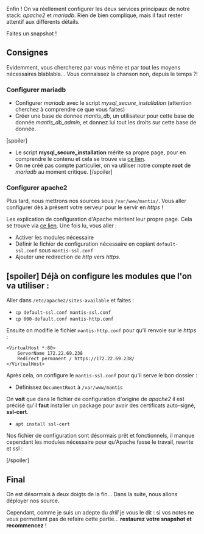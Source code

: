 Enfin ! On va réellement configurer les deux services principaux de notre stack: _apache2_ et _mariadb_. Rien de bien compliqué, mais il faut rester attentif aux différents détails.

<div class="astuce">Faites un snapshot !</div>

## Consignes
Evidemment, vous chercherez par vous même et par tout les moyens nécessaires blablabla... Vous connaissez la chanson non, depuis le temps ?!
### Configurer mariadb
 - Configurer _mariadb_ avec le script _mysql_secure_installation_ (attention cherchez à comprendre ce que vous faites)
 - Créer une base de donnee _mantis_db_, un utilisateur pour cette base de donnée _mantis_db_admin_, et donnez lui tout les droits sur cette base de donnée.

[spoiler]
 - Le script **mysql_secure_installation** mérite sa propre page, pour en comprendre le contenu et cela se trouve via [ce lien](https://tunkasina.github.io/CoursPereBoullard/#/./CoursApache/Chapitres/App.01%20mysql_secure_installation.md).
 - On ne créé pas compte particulier, on va utiliser notre compte **root** de _mariadb_ au moment critique.
[/spoiler]

### Configurer apache2
Plus tard, nous mettrons nos sources sous `/var/www/mantis/`. Vous aller configurer dès à présent votre serveur pour le servir en _https_ !

Les explication de configuration d'Apache méritent leur propre page. Cela se trouve via [ce lien](https://tunkasina.github.io/CoursPereBoullard/#/./CoursApache/Chapitres/App.03%20Apache.md). Une fois lu, vous aller :
 - Activer les modules nécessaire
 - Définir le fichier de configuration nécessaire en copiant `default-ssl.conf` sous `mantis-ssl.conf`
 - Ajouter une redirection de _http_ vers _https_.

[spoiler]
Déjà on configure les modules que l'on va utiliser :
 - 

Aller dans `/etc/apache2/sites-available` et faites :
 - `cp default-ssl.conf mantis-ssl.conf`
 - `cp 000-default.conf mantis-http.conf`

Ensuite on modifie le fichier `mantis-http.conf` pour qu'il renvoie sur le _https_ : 
```
<VirtualHost *:80>
    ServerName 172.22.69.238
    Redirect permanent / https://172.22.69.238/
</VirtualHost>
```

Après cela, on configure le `mantis-ssl.conf` pour qu'il serve le bon dossier :
 - Définissez `DocumentRoot` à `/var/www/mantis`

On **voit** que dans le fichier de configuration d'origine de _apache2_ il est précisé qu'il **faut** installer un package pour avoir des certificats auto-signé, **ssl-cert**.
 - `apt install ssl-cert`

Nos fichier de configuration sont désormais prêt et fonctionnels, il manque cependant les modules nécessaire pour qu'Apache fasse le travail, rewrite et ssl :


[/spoiler]

## Final
On est désormais à deux doigts de la fin… Dans la suite, nous allons déployer nos source.

Cependant, comme je suis un adepte du _drill_ je vous le dit : si vos notes ne vous permettent pas de refaire cette partie… **restaurez votre snapshot et recommencez** !